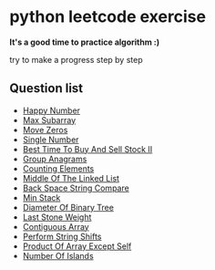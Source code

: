 # python leetcode exercise

**It's a good time to practice algorithm :)**

try to make a progress step by step

## Question list
- [Happy Number](./happyNumber.py)
- [Max Subarray](./maxSubarray.py)
- [Move Zeros](./moveZeros.py)
- [Single Number](./singleNumber.py)
- [Best Time To Buy And Sell Stock II](./bestTimeToBuyAndSellStockII.py)
- [Group Anagrams](./groupAnagrams.py)
- [Counting Elements](./countingElements.py)
- [Middle Of The Linked List](./middleOfTheLinkedList.py)
- [Back Space String Compare](./backspaceStringCompare.py)
- [Min Stack](./minStack.py)
- [Diameter Of Binary Tree](./diameter_of_binary_tree.py)
- [Last Stone Weight](./last_stone_weight.py)
- [Contiguous Array](./contiguous_array.py)
- [Perform String Shifts](./perform_string_shifts.py)
- [Product Of Array Except Self](./product_of_array_except_self.py)
- [Number Of Islands](./number_of_islands.py)




